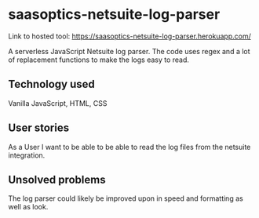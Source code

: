 # saasoptics-netsuite-log-parser

Link to hosted tool: https://saasoptics-netsuite-log-parser.herokuapp.com/

A serverless JavaScript Netsuite log parser. The code uses regex and a lot of replacement functions to make the logs easy to read.

## Technology used
Vanilla JavaScript, HTML, CSS

## User stories
As a User I want to be able to be able to read the log files from the netsuite integration.

## Unsolved problems 
The log parser could likely be improved upon in speed and formatting as well as look.
